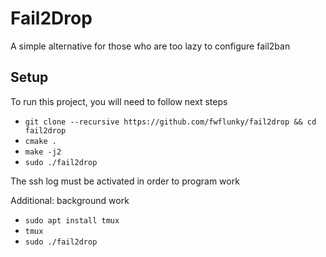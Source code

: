 # Fail2Drop

A simple alternative for those who are too lazy to configure fail2ban


## Setup

To run this project, you will need to follow next steps

- `git clone --recursive https://github.com/fwflunky/fail2drop && cd fail2drop`
- `cmake .`
- `make -j2`
- `sudo ./fail2drop`

The ssh log must be activated in order to program work

Additional: background work
- `sudo apt install tmux`
- `tmux`
- `sudo ./fail2drop`